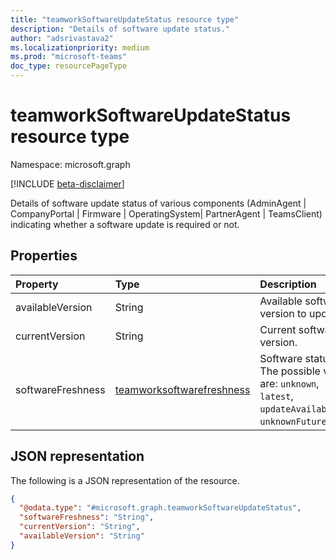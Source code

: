 ```yaml
---
title: "teamworkSoftwareUpdateStatus resource type"
description: "Details of software update status."
author: "adsrivastava2"
ms.localizationpriority: medium
ms.prod: "microsoft-teams"
doc_type: resourcePageType
---
```


# teamworkSoftwareUpdateStatus resource type

Namespace: microsoft.graph

[!INCLUDE [beta-disclaimer](../../includes/beta-disclaimer.md)]

Details of software update status of various components (AdminAgent | CompanyPortal | Firmware | OperatingSystem| PartnerAgent | TeamsClient) indicating whether a software update is required or not.

## Properties
|Property|Type|Description|
|:---|:---|:---|
|availableVersion|String|Available software version to update.|
|currentVersion|String|Current software version.|
|softwareFreshness|[teamworksoftwarefreshness](teamworksoftwarefreshness.md)|Software status. The possible values are: `unknown`, `latest`, `updateAvailable`, `unknownFutureValue`.|


## JSON representation
The following is a JSON representation of the resource.
<!-- {
  "blockType": "resource",
  "@odata.type": "microsoft.graph.teamworkSoftwareUpdateStatus"
}
-->
``` json
{
  "@odata.type": "#microsoft.graph.teamworkSoftwareUpdateStatus",
  "softwareFreshness": "String",
  "currentVersion": "String",
  "availableVersion": "String"
}
```

